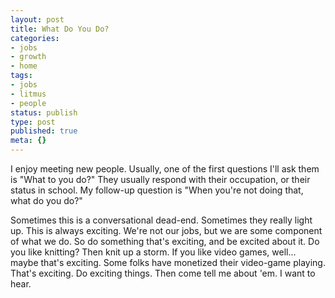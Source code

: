 ```yaml
---
layout: post
title: What Do You Do?
categories:
- jobs
- growth
- home
tags:
- jobs
- litmus
- people
status: publish
type: post
published: true
meta: {}
---
```




I enjoy meeting new people. Usually, one of the first questions I'll ask them is "What to you do?"
They usually respond with their occupation, or their status in school. My follow-up question is "When you're not doing that, what do you do?"



Sometimes this is a conversational dead-end. Sometimes they really light up. This is always exciting. We're not our jobs, but we are some component of what we do. So do something that's exciting, and be excited about it. Do you like knitting? Then knit up a storm. If you like video games, well... maybe that's exciting. Some folks have monetized their video-game playing. That's exciting. Do exciting things. Then come tell me about 'em. I want to hear.
